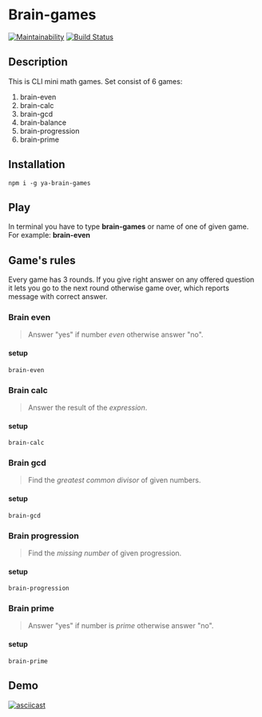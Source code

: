 # Brain-games

[![Maintainability](https://api.codeclimate.com/v1/badges/a99a88d28ad37a79dbf6/maintainability)](https://codeclimate.com/github/codeclimate/codeclimate/maintainability)
[![Build Status](https://travis-ci.org/radislaw/project-lvl1-s232.svg?branch=master)](https://travis-ci.org/radislaw/project-lvl1-s232)

## Description

This is CLI mini math games. Set consist of  6 games:

1. brain-even
2. brain-calc
3. brain-gcd
4. brain-balance
5. brain-progression
6. brain-prime


## Installation
```
npm i -g ya-brain-games
```

## Play
In terminal you have to type **brain-games** or name of one of given game. For example:
 **brain-even**

## Game's rules
Every game has 3 rounds. If you give right answer on any offered question it lets you go to the next round otherwise game over, which reports message with correct answer.

### Brain even
> Answer "yes" if number *even* otherwise answer "no".
#### setup
```
brain-even
```

### Brain calc
> Answer the result of the *expression*.
#### setup
```
brain-calc
```
### Brain gcd
> Find the *greatest common divisor* of given numbers.
#### setup
```
brain-gcd
```

### Brain progression
> Find the *missing number* of given progression.
#### setup
```
brain-progression
```

### Brain prime
> Answer "yes" if number is *prime* otherwise answer "no".
#### setup
```
brain-prime
```


## Demo
[![asciicast](https://asciinema.org/a/icY1En7E6gb1UmFor9tXT5Dwp.png)](https://asciinema.org/a/icY1En7E6gb1UmFor9tXT5Dwp)
